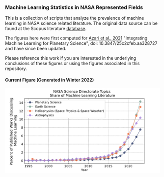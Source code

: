 
### Machine Learning Statistics in NASA Represented Fields

This is a collection of scripts that analyze the prevalence of machine learning in NASA science related literature. The original data source can be found at the Scopus literature [database](https://www.scopus.com/home.uri).

The figures here were first computed for [Azari et al., 2021](https://baas.aas.org/pub/2021n4i128/release/1?readingCollection=7272e5bb) "Integrating Machine Learning for Planetary Science", doi: 10.3847/25c2cfeb.aa328727 and have since been updated. 

Please reference this work if you are interested in the underlying conclusions of these figures or using the figures associated in this repository.  


#### Current Figure (Generated in Winter 2022)

<img width="1500" alt="img1" src="./Figures/CurrentFig.pdf">
